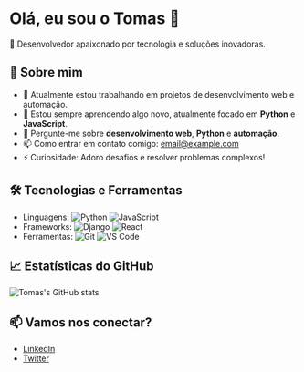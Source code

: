 # Olá, eu sou o Tomas 👋

🎯 Desenvolvedor apaixonado por tecnologia e soluções inovadoras. 

## 🚀 Sobre mim

- 🔭 Atualmente estou trabalhando em projetos de desenvolvimento web e automação.
- 🌱 Estou sempre aprendendo algo novo, atualmente focado em **Python** e **JavaScript**.
- 💬 Pergunte-me sobre **desenvolvimento web**, **Python** e **automação**.
- 📫 Como entrar em contato comigo: [email@example.com](tomasdevx@gmail.com)
- ⚡ Curiosidade: Adoro desafios e resolver problemas complexos!

## 🛠 Tecnologias e Ferramentas

- Linguagens: ![Python](https://img.shields.io/badge/-Python-3776AB?style=flat&logo=python&logoColor=white) ![JavaScript](https://img.shields.io/badge/-JavaScript-F7DF1E?style=flat&logo=javascript&logoColor=black)
- Frameworks: ![Django](https://img.shields.io/badge/-Django-092E20?style=flat&logo=django&logoColor=white) ![React](https://img.shields.io/badge/-React-61DAFB?style=flat&logo=react&logoColor=black)
- Ferramentas: ![Git](https://img.shields.io/badge/-Git-F05032?style=flat&logo=git&logoColor=white) ![VS Code](https://img.shields.io/badge/-VS%20Code-007ACC?style=flat&logo=visual-studio-code&logoColor=white)

## 📈 Estatísticas do GitHub

![Tomas's GitHub stats](https://github-readme-stats.vercel.app/api?username=seu-username&show_icons=true&theme=dracula)

## 📫 Vamos nos conectar?

- [LinkedIn](https://www.linkedin.com/in/seu-linkedin/)
- [Twitter](https://twitter.com/seu-twitter)
